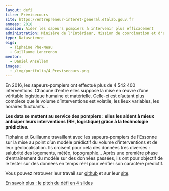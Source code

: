 ```yaml
---
layout: defi
titre: Prévisecours
site: https://entrepreneur-interet-general.etalab.gouv.fr
annees: 2018
mission: Aider les sapeurs pompiers à intervenir plus efficacement
administration: Minisère de l'Intérieur, Mission de coordination et d'appui à la valorisation des données
type: Datascience
eigs:
  - Tiphaine Phe-Neau
  - Guillaume Lancrenon
mentor:
  - Daniel Ansellem 
images:
  - /img/portfolio/4_Previsecours.png
---
```

En 2016, les sapeurs-pompiers ont effectué plus de 4 542 400 interventions. Chacune d’entre elles suppose la mise en œuvre d’une véritable logistique humaine et matérielle. Celle-ci est d’autant plus complexe que le volume d’interventions est volatile, les lieux variables, les horaires fluctuants… 

**Les data se mettent au service des pompiers : elles les aident à mieux anticiper leurs interventions (RH, logistique) grâce à la technologie prédictive.** 

Tiphaine et Guillaume travaillent avec les sapeurs-pompiers de l’Essonne sur la mise au point d’un modèle prédictif du volume d’interventions et de leur géolocalisation. Ils croisent pour cela des données très diverses : salubrité des logements, météo, topographie… Après une première phase d’entraînement du modèle sur des données passées, ils ont pour objectif de le tester sur des données en temps réel pour vérifier son caractère prédictif.

Vous pouvez retrouver leur travail sur [github](https://github.com/previsecours) et sur leur [site](http://previsecours.fr/).

[En savoir plus : le pitch du défi en 4 slides](https://www.slideshare.net/Etalab/eig-promo-2-prsentation-du-dfi-prvisecours/1)
